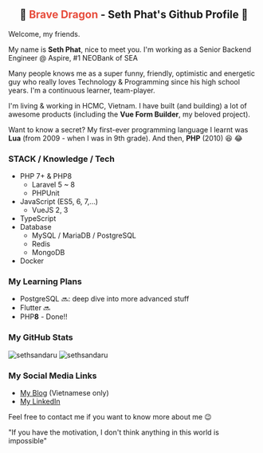 <h2 align="center">
  🐉 <span style="color:#e74c3c;">Brave Dragon</span> - Seth Phat's Github Profile 👋
</h1>


Welcome, my friends.

My name is **Seth Phat**, nice to meet you. I'm working as a Senior Backend Engineer @ Aspire, #1 NEOBank of SEA

Many people knows me as a super funny, friendly, optimistic and energetic guy who really loves Technology & Programming since his high school years. I'm a continuous learner, team-player.

I'm living & working in HCMC, Vietnam. I have built (and building) a lot of awesome products (including the **Vue Form Builder**, my beloved project).

Want to know a secret? My first-ever programming language I learnt was **Lua** (from 2009 - when I was in 9th grade). And then, **PHP** (2010) 😆 😂

### STACK / Knowledge / Tech
- PHP 7+ & PHP8
  - Laravel 5 ~ 8
  - PHPUnit
- JavaScript (ES5, 6, 7,...)
  - VueJS 2, 3
- TypeScript
- Database
  - MySQL / MariaDB / PostgreSQL
  - Redis
  - MongoDB
- Docker

### My Learning Plans
- PostgreSQL 🔜: deep dive into more advanced stuff
- Flutter 🔜
- PHP**8** - Done!!

### My GitHub Stats

<p align="left">
<img src="https://github-readme-stats.vercel.app/api?username=sethsandaru&show_icons=true&theme=vue-dark&count_private=true" alt="sethsandaru" />
<img src="https://github-readme-stats.vercel.app/api/top-langs/?username=sethsandaru&layout=compact&theme=vue-dark" alt="sethsandaru" /> 
</p>

### My Social Media Links
- [My Blog](https://sethphat.com) (Vietnamese only)
- [My LinkedIn](https://www.linkedin.com/in/sethphat/)

Feel free to contact me if you want to know more about me 😉

"If you have the motivation, I don't think anything in this world is impossible"
